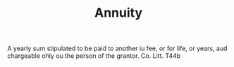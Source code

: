 ---
title: Annuity
letter: A
permalink: "/definitions/annuity.html"
body: A yearly sum stipulated to be paid to another iu fee, or for life, or years,
  aud chargeable ohly ou the person of the grantor. Co. Litt. T44b
published_at: '2018-07-07'
source: Black's Law Dictionary
layout: post
---